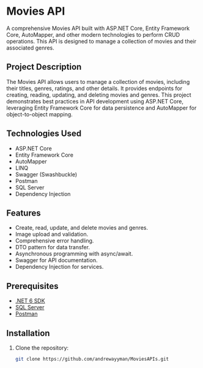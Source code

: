 # Movies API

A comprehensive Movies API built with ASP.NET Core, Entity Framework Core, AutoMapper, and other modern technologies to perform CRUD operations. This API is designed to manage a collection of movies and their associated genres.

## Project Description

The Movies API allows users to manage a collection of movies, including their titles, genres, ratings, and other details. It provides endpoints for creating, reading, updating, and deleting movies and genres. This project demonstrates best practices in API development using ASP.NET Core, leveraging Entity Framework Core for data persistence and AutoMapper for object-to-object mapping.

## Technologies Used

- ASP.NET Core
- Entity Framework Core
- AutoMapper
- LINQ
- Swagger (Swashbuckle)
- Postman
- SQL Server
- Dependency Injection

## Features

- Create, read, update, and delete movies and genres.
- Image upload and validation.
- Comprehensive error handling.
- DTO pattern for data transfer.
- Asynchronous programming with async/await.
- Swagger for API documentation.
- Dependency Injection for services.

## Prerequisites

- [.NET 6 SDK](https://dotnet.microsoft.com/download/dotnet/6.0)
- [SQL Server](https://www.microsoft.com/en-us/sql-server/sql-server-downloads)
- [Postman](https://www.postman.com/downloads/)

## Installation

1. Clone the repository:
   ```bash
   git clone https://github.com/andrewayyman/MoviesAPIs.git
